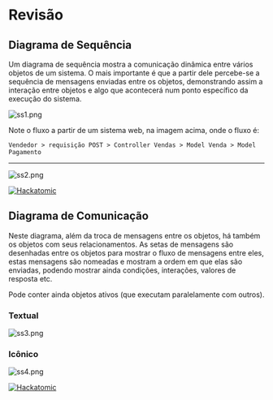 # Revisão

## Diagrama de Sequência

Um diagrama de sequência mostra a comunicação dinâmica entre vários objetos de um sistema. O mais importante é que a partir dele percebe-se a sequência de mensagens enviadas entre os objetos, demonstrando assim a interação entre objetos e algo que acontecerá num ponto específico da execução do sistema.

![ss1.png](ss1.png)

Note o fluxo a partir de um sistema web, na imagem acima, onde o fluxo é:

    Vendedor > requisição POST > Controller Vendas > Model Venda > Model Pagamento

---

![ss2.png](ss2.png)

[![Hackatomic](../../ad.png)](https://hackatomic.com)

## Diagrama de Comunicação

Neste diagrama, além da troca de mensagens entre os objetos, há também os objetos com seus relacionamentos. As setas de mensagens são desenhadas entre os objetos para mostrar o fluxo de mensagens entre eles, estas mensagens são  nomeadas e mostram a ordem em que elas são enviadas, podendo mostrar ainda condições, interações, valores de resposta etc.

Pode conter ainda objetos ativos (que executam paralelamente com outros).

### Textual

![ss3.png](ss3.png)

### Icônico

![ss4.png](ss4.png)

[![Hackatomic](../../ad.png)](https://hackatomic.com)
